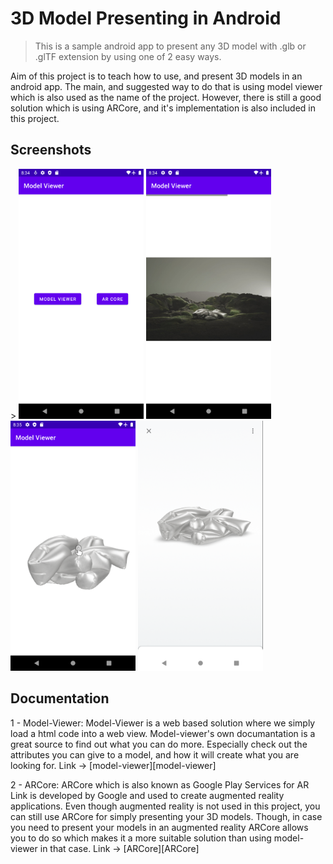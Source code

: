 # 3D Model Presenting in Android
> This is a sample android app to present any 3D model with .glb or .glTF extension by using one of 2 easy ways.

Aim of this project is to teach how to use, and present 3D models in an android app. The main, and suggested way to do that is using model viewer which is also used as the name of the project. However, there is still a good solution which is using ARCore, and it's implementation is also included in this project.

## Screenshots
<div style="display: inline-block;">>
  <img src="images/screenshot1.png" width="200" height="400">
  <img src="images/screenshot2.png" width="200" height="400">
  <img src="images/screenshot3.png" width="200" height="400">
  <img src="images/screenshot4.png" width="200" height="400">
</div>

## Documentation
1 - Model-Viewer: Model-Viewer is a web based solution where we simply load a html code into a web view. Model-viewer's own documantation is a great
source to find out what you can do more. Especially check out the attributes you can give to a model, and how it will create what you are looking 
for. Link -> [model-viewer][model-viewer]

2 - ARCore: ARCore which is also known as Google Play Services for AR Link is developed by Google and used to create augmented reality applications. Even
though augmented reality is not used in this project, you can still use ARCore for simply presenting your 3D models. Though, in case you need to present
your models in an augmented reality ARCore allows you to do so which makes it a more suitable solution than using model-viewer in that case. Link -> [ARCore][ARCore]



